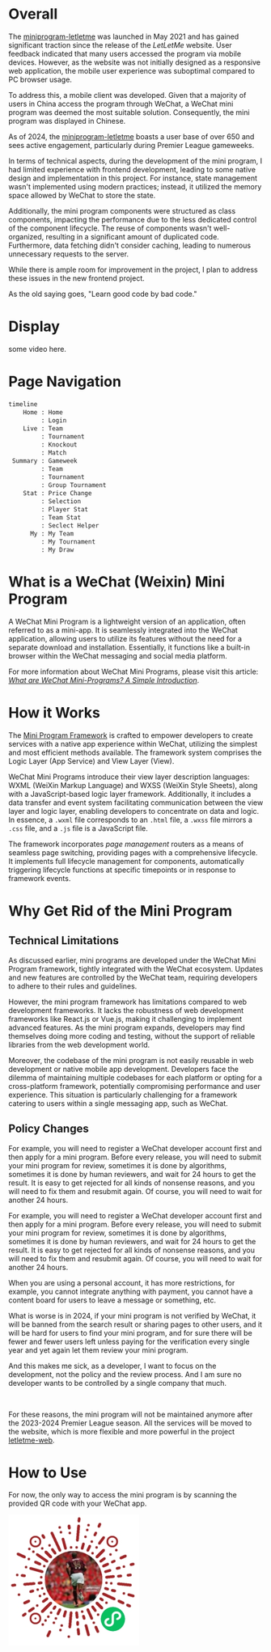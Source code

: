 # Overall
The [miniprogram-letletme](https://github.com/tonglam/miniprogram-letletme) was launched in May 2021 and has gained significant traction since the release of the _LetLetMe_ website. 
User feedback indicated that many users accessed the program via mobile devices. 
However, as the website was not initially designed as a responsive web application, the mobile user experience was suboptimal compared to PC browser usage.

To address this, a mobile client was developed. 
Given that a majority of users in China access the program through WeChat, a WeChat mini program was deemed the most suitable solution. 
Consequently, the mini program was displayed in Chinese.

As of 2024, the [miniprogram-letletme](https://github.com/tonglam/miniprogram-letletme) boasts a user base of over 650 and sees active engagement, particularly during Premier League gameweeks.

In terms of technical aspects, during the development of the mini program, I had limited experience with frontend development, leading to some native design and implementation in this project. For instance, state management wasn't implemented using modern practices; instead, it utilized the memory space allowed by WeChat to store the state.

Additionally, the mini program components were structured as class components, impacting the performance due to the less dedicated control of the component lifecycle. The reuse of components wasn't well-organized, resulting in a significant amount of duplicated code. Furthermore, data fetching didn't consider caching, leading to numerous unnecessary requests to the server.

While there is ample room for improvement in the project, I plan to address these issues in the new frontend project. 

As the old saying goes, "Learn good code by bad code."

# Display
some video here.

# Page Navigation

```mermaid
timeline
    Home : Home
         : Login
    Live : Team
         : Tournament
         : Knockout
         : Match
 Summary : Gameweek
         : Team
         : Tournament
         : Group Tournament
    Stat : Price Change
         : Selection
         : Player Stat
         : Team Stat
         : Seclect Helper
      My : My Team
         : My Tournament
         : My Draw
```

# What is a WeChat (Weixin) Mini Program
A WeChat Mini Program is a lightweight version of an application, often referred to as a mini-app. 
It is seamlessly integrated into the WeChat application, 
allowing users to utilize its features without the need for a separate download and installation. 
Essentially, it functions like a built-in browser within the WeChat messaging and social media platform.

For more information about WeChat Mini Programs, please visit this article: [_What are WeChat Mini-Programs? A Simple Introduction_](https://walkthechat.com/wechat-mini-programs-simple-introduction/).

# How it Works
The [Mini Program Framework](https://developers.weixin.qq.com/miniprogram/en/dev/framework/MINA.html) is crafted to empower developers to create services with a native app experience within WeChat, utilizing the simplest and most efficient methods available. 
The framework system comprises the Logic Layer (App Service) and View Layer (View). 

WeChat Mini Programs introduce their view layer description languages: WXML (WeiXin Markup Language) and WXSS (WeiXin Style Sheets), 
along with a JavaScript-based logic layer framework. 
Additionally, it includes a data transfer and event system facilitating communication between the view layer and logic layer, 
enabling developers to concentrate on data and logic. 
In essence, a `.wxml` file corresponds to an `.html` file, 
a `.wxss` file mirrors a `.css` file, 
and a `.js` file is a JavaScript file.

The framework incorporates _page management_ routers as a means of seamless page switching, 
providing pages with a comprehensive lifecycle. 
It implements full lifecycle management for components, 
automatically triggering lifecycle functions at specific timepoints or in response to framework events.

# Why Get Rid of the Mini Program

## Technical Limitations
As discussed earlier, mini programs are developed under the WeChat Mini Program framework, tightly integrated with the WeChat ecosystem. 
Updates and new features are controlled by the WeChat team, requiring developers to adhere to their rules and guidelines.

However, the mini program framework has limitations compared to web development frameworks. 
It lacks the robustness of web development frameworks like React.js or Vue.js, making it challenging to implement advanced features. 
As the mini program expands, developers may find themselves doing more coding and testing, 
without the support of reliable libraries from the web development world.

Moreover, the codebase of the mini program is not easily reusable in web development or native mobile app development. 
Developers face the dilemma of maintaining multiple codebases for each platform or opting for a cross-platform framework, 
potentially compromising performance and user experience. 
This situation is particularly challenging for a framework catering to users within a single messaging app, such as WeChat.

## Policy Changes
For example, you will need to register a WeChat developer account first and then apply for a mini program. 
Before every release, you will need to submit your mini program for review, sometimes it is done by algorithms, 
sometimes it is done by human reviewers, and wait for 24 hours to get the result. 
It is easy to get rejected for all kinds of nonsense reasons, and you will need to fix them and resubmit again. 
Of course, you will need to wait for another 24 hours.

For example, you will need to register a WeChat developer account first and then apply for a mini program. 
Before every release, you will need to submit your mini program for review, sometimes it is done by algorithms, 
sometimes it is done by human reviewers, and wait for 24 hours to get the result. 
It is easy to get rejected for all kinds of nonsense reasons, and you will need to fix them and resubmit again. 
Of course, you will need to wait for another 24 hours.

When you are using a personal account, it has more restrictions, for example, 
you cannot integrate anything with payment, you cannot have a content board for users to leave a message or something, etc.

What is worse is in 2024, if your mini program is not verified by WeChat, it will be banned from the search result or sharing pages to other users, 
and it will be hard for users to find your mini program, 
and for sure there will be fewer and fewer users left unless paying for the verification every single year and yet again let them review your mini program.

And this makes me sick, as a developer, I want to focus on the development, not the policy and the review process. 
And I am sure no developer wants to be controlled by a single company that much.

<br>

For these reasons, the mini program will not be maintained anymore after the 2023-2024 Premier League season. 
All the services will be moved to the website, which is more flexible and more powerful in the project [letletme-web](https://github.com/tonglam/letletme-web).

# How to Use
For now, the only way to access the mini program is by scanning the provided QR code with your WeChat app.

![QR.jpg](miniprogram/images/QR.jpg)
